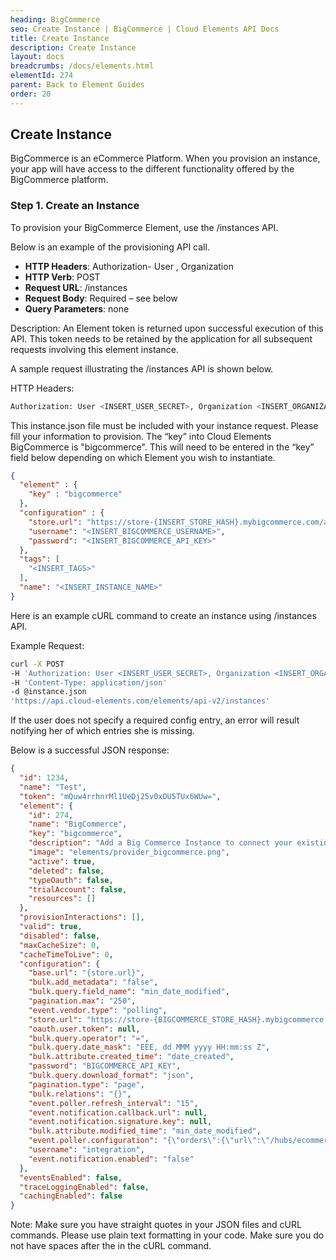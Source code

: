 ```yaml
---
heading: BigCommerce
seo: Create Instance | BigCommerce | Cloud Elements API Docs
title: Create Instance
description: Create Instance
layout: docs
breadcrumbs: /docs/elements.html
elementId: 274
parent: Back to Element Guides
order: 20
---
```


## Create Instance

BigCommerce is an eCommerce Platform. When you provision an instance, your app will have access to the different functionality offered by the BigCommerce platform.

### Step 1. Create an Instance

To provision your BigCommerce Element, use the /instances API.

Below is an example of the provisioning API call.

* __HTTP Headers__: Authorization- User <user secret>, Organization <organization secret>
* __HTTP Verb__: POST
* __Request URL__: /instances
* __Request Body__: Required – see below
* __Query Parameters__: none

Description: An Element token is returned upon successful execution of this API. This token needs to be retained by the application for all subsequent requests involving this element instance.

A sample request illustrating the /instances API is shown below.

HTTP Headers:

```bash
Authorization: User <INSERT_USER_SECRET>, Organization <INSERT_ORGANIZATION_SECRET>

```
This instance.json file must be included with your instance request.  Please fill your information to provision.  The “key” into Cloud Elements BigCommerce is "bigcommerce".  This will need to be entered in the “key” field below depending on which Element you wish to instantiate.

```JSON
{
  "element" : {
    "key" : "bigcommerce"
  },
  "configuration" : {
    "store.url": "https://store-{INSERT_STORE_HASH}.mybigcommerce.com/api/v2/",
    "username": "<INSERT_BIGCOMMERCE_USERNAME>",
    "password": "<INSERT_BIGCOMMERCE_API_KEY>"
  },
  "tags": [
    "<INSERT_TAGS>"
  ],
  "name": "<INSERT_INSTANCE_NAME>"
}
```

Here is an example cURL command to create an instance using /instances API.

Example Request:

```bash
curl -X POST
-H 'Authorization: User <INSERT_USER_SECRET>, Organization <INSERT_ORGANIZATION_SECRET>'
-H 'Content-Type: application/json'
-d @instance.json
'https://api.cloud-elements.com/elements/api-v2/instances'
```

If the user does not specify a required config entry, an error will result notifying her of which entries she is missing.

Below is a successful JSON response:

```JSON
{
  "id": 1234,
  "name": "Test",
  "token": "mQuw4rrhnrMl1UeDj25v0xDU5TUx6WUw=",
  "element": {
    "id": 274,
    "name": "BigCommerce",
    "key": "bigcommerce",
    "description": "Add a Big Commerce Instance to connect your existing Big Commerce account to the eCommerce Hub, allowing you to manage orders and products across multiple eCommerce Elements. You will need your Big Commerce account information to add an instance.",
    "image": "elements/provider_bigcommerce.png",
    "active": true,
    "deleted": false,
    "typeOauth": false,
    "trialAccount": false,
    "resources": []
  },
  "provisionInteractions": [],
  "valid": true,
  "disabled": false,
  "maxCacheSize": 0,
  "cacheTimeToLive": 0,
  "configuration": {
    "base.url": "{store.url}",
    "bulk.add_metadata": "false",
    "bulk.query.field_name": "min_date_modified",
    "pagination.max": "250",
    "event.vendor.type": "polling",
    "store.url": "https://store-{BIGCOMMERCE_STORE_HASH}.mybigcommerce.com/api/v2/",
    "oauth.user.token": null,
    "bulk.query.operator": "=",
    "bulk.query.date_mask": "EEE, dd MMM yyyy HH:mm:ss Z",
    "bulk.attribute.created_time": "date_created",
    "password": "BIGCOMMERCE_API_KEY",
    "bulk.query.download_format": "json",
    "pagination.type": "page",
    "bulk.relations": "{}",
    "event.poller.refresh_interval": "15",
    "event.notification.callback.url": null,
    "event.notification.signature.key": null,
    "bulk.attribute.modified_time": "min_date_modified",
    "event.poller.configuration": "{\"orders\":{\"url\":\"/hubs/ecommerce/orders?where=min_date_modified=${date:yyyy-MM-dd'T'HH:mm:ssXXX}\",\"idField\":\"id\",\"datesConfiguration\":{\"updatedDateField\":\"\",\"updatedDateFormat\":\"key\",\"createdDateField\":\"\",\"createdDateFormat\":\"key\"}},\"products\":{\"url\":\"/hubs/ecommerce/products?where=min_date_modified=${date:yyyy-MM-dd'T'HH:mm:ssXXX}\",\"idField\":\"id\",\"datesConfiguration\":{\"updatedDateField\":\"\",\"updatedDateFormat\":\"key\",\"createdDateField\":\"\",\"createdDateFormat\":\"key\"}},\"customers\":{\"url\":\"/hubs/ecommerce/customers?where=min_date_modified=${date:yyyy-MM-dd'T'HH:mm:ssXXX}\",\"idField\":\"id\",\"datesConfiguration\":{\"updatedDateField\":\"\",\"updatedDateFormat\":\"key\",\"createdDateField\":\"\",\"createdDateFormat\":\"key\"}}}",
    "username": "integration",
    "event.notification.enabled": "false"
  },
  "eventsEnabled": false,
  "traceLoggingEnabled": false,
  "cachingEnabled": false
}
```

Note:  Make sure you have straight quotes in your JSON files and cURL commands.  Please use plain text formatting in your code.  Make sure you do not have spaces after the in the cURL command.
